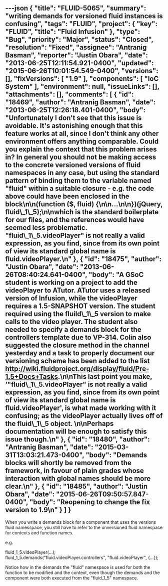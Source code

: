 ---json
{
  "title": "FLUID-5065",
  "summary": "writing demands for versioned fluid instances is confusing",
  "tags": "FLUID",
  "project": {
    "key": "FLUID",
    "title": "Fluid Infusion"
  },
  "type": "Bug",
  "priority": "Major",
  "status": "Closed",
  "resolution": "Fixed",
  "assignee": "Antranig Basman",
  "reporter": "Justin Obara",
  "date": "2013-06-25T12:11:54.921-0400",
  "updated": "2015-06-26T10:01:54.549-0400",
  "versions": [],
  "fixVersions": [
    "1.9"
  ],
  "components": [
    "IoC System"
  ],
  "environment": null,
  "issueLinks": [],
  "attachments": [],
  "comments": [
    {
      "id": "18469",
      "author": "Antranig Basman",
      "date": "2013-06-25T12:26:18.401-0400",
      "body": "Unfortunately I don't see that this issue is avoidable. It's astonishing enough that this feature works at all, since I don't think any other environment offers anything comparable. Could you explain the context that this problem arises in? In general you should not be making access to the concrete versioned versions of fluid namespaces in any case, but using the standard pattern of binding them to the variable named \"fluid\" within a suitable closure - e.g. the code above could have been enclosed in the block\n\n(function ($, fluid) {\n\n...\n\n})(jQuery, fluid\\_1\\_5);\n\nwhich is the standard boilerplate for our files, and the references would have seemed less problematic. \"fluid\\_1\\_5.videoPlayer\" is not really a valid expression, as you find, since from its own point of view its standard global name is fluid.videoPlayer.\n"
    },
    {
      "id": "18475",
      "author": "Justin Obara",
      "date": "2013-06-26T08:40:24.641-0400",
      "body": "A GSoC student is working on a project to add the videoPlayer to ATutor. ATutor uses a released version of Infusion, while the videoPlayer requires a 1.5-SNAPSHOT version. The student required using the fluild\\_1\\_5 version to make calls to the video player. The student also needed to specify a demands block for the controllers template due to VP-314. Colin also suggested the closure method in the channel yesterday and a task to properly document our versioning scheme has been added to the list <http://wiki.fluidproject.org/display/fluid/Pre-1.5+Docs+Tasks>.\n\nThis last point you make, '\"fluid\\_1\\_5.videoPlayer\" is not really a valid expression, as you find, since from its own point of view its standard global name is fluid.videoPlayer', is what made working with it confusing; as the videoPlayer actually lives off of the fluid\\_1\\_5 object.&#x20;\n\nPerhaps documentation will be enough to satisfy this issue though.\n"
    },
    {
      "id": "18480",
      "author": "Antranig Basman",
      "date": "2015-03-31T13:03:21.473-0400",
      "body": "Demands blocks will shortly be removed from the framework, in favour of plain grades whose interaction with global names should be more clear.\n"
    },
    {
      "id": "18485",
      "author": "Justin Obara",
      "date": "2015-06-26T09:50:57.847-0400",
      "body": "Reopening to change the fix version to 1.9\n"
    }
  ]
}
---
When you write a demands block for a component that uses the versions fluid namesspace, you still have to refer to the unversioned fluid namespace for contexts and function names.

e.g.

fluid\_1\_5.videoPlayer(...);\
fluid\_1\_5.demands("fluid.videoPlayer.controllers", "fluid.videoPlayer", {...});

Notice how in the demands the "fluid" namespace is used for both the function to be modified and the context, even though the demands and the component were both executed from the "fluid\_1\_5" namespace.

        